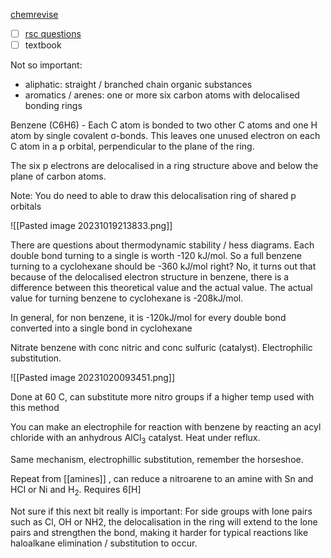 [chemrevise](https://chemrevise.files.wordpress.com/2023/10/3.10-revision-guide-arene-chemistry-aqa.pdf)

- [ ] [rsc questions](https://edu.rsc.org/download?ac=500548)
- [ ] textbook

Not so important:
- aliphatic: straight  / branched chain organic substances
- aromatics / arenes: one or more six carbon atoms with delocalised bonding rings

Benzene (C6H6) - Each C atom is bonded to two other C atoms and one H atom by single covalent σ-bonds. This leaves one unused electron on each C atom in a p orbital, perpendicular to the plane of the ring. 

The six p electrons are delocalised in a ring structure above and below the plane of carbon atoms.

Note: You do need to able to draw this delocalisation ring of shared p orbitals

![[Pasted image 20231019213833.png]]

There are questions about thermodynamic stability / hess diagrams. Each double bond turning to a single is worth -120 kJ/mol. So a full benzene turning to a cyclohexane should be -360 kJ/mol right? No, it turns out that because of the delocalised electron structure in benzene, there is a difference between this theoretical value and the actual value. The actual value for turning benzene to cyclohexane is -208kJ/mol.

In general, for non benzene, it is -120kJ/mol for every double bond converted into a single bond in cyclohexane

Nitrate benzene with conc nitric and conc sulfuric (catalyst). Electrophilic substitution.

![[Pasted image 20231020093451.png]]

Done at 60 C, can substitute more nitro groups if a higher temp used with this method

You can make an electrophile for reaction with benzene by reacting an acyl chloride with an anhydrous AlCl<sub>3</sub> catalyst. Heat under reflux.

Same mechanism, electrophillic substitution, remember the horseshoe.

Repeat from [[amines]] , can reduce a nitroarene to an amine with Sn and HCl or Ni and H<sub>2</sub>. Requires 6[H]

Not sure if this next bit really is important: For side groups with lone pairs such as Cl, OH or NH2, the delocalisation in the ring will extend to the lone pairs and strengthen the bond, making it harder for typical reactions like haloalkane elimination / substitution to occur.

